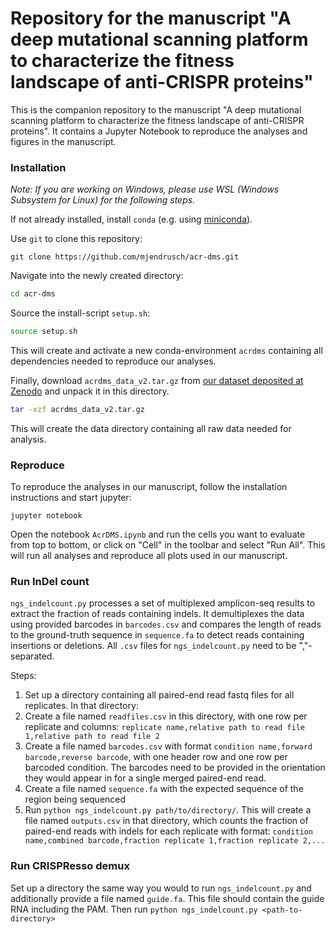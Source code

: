 # Repository for the manuscript "A deep mutational scanning platform to characterize the fitness landscape of anti-CRISPR proteins"

This is the companion repository to the manuscript "A deep mutational scanning platform to characterize the fitness landscape of anti-CRISPR proteins".
It contains a Jupyter Notebook to reproduce the analyses and figures in the manuscript.

### Installation

*Note: If you are working on Windows, please use WSL (Windows Subsystem for Linux) for the following steps.*

If not already installed, install `conda` (e.g. using [miniconda](https://docs.conda.io/en/latest/miniconda.html)).

Use `git` to clone this repository:

```
git clone https://github.com/mjendrusch/acr-dms.git
```

Navigate into the newly created directory:

```bash
cd acr-dms
```

Source the install-script `setup.sh`:

```bash
source setup.sh
```

This will create and activate a new conda-environment `acrdms` containing all dependencies needed to reproduce our analyses.


Finally, download `acrdms_data_v2.tar.gz` from [our dataset deposited at Zenodo](https://zenodo.org/records/13374667) and unpack it in this directory.

```bash
tar -xzf acrdms_data_v2.tar.gz
```

This will create the data directory containing all raw data needed for analysis.

### Reproduce

To reproduce the anaĺyses in our manuscript, follow the installation instructions and start jupyter:

```
jupyter notebook
```

Open the notebook `AcrDMS.ipynb` and run the cells you want to evaluate from top to bottom, or click on "Cell" in the toolbar and select "Run All".
This will run all analyses and reproduce all plots used in our manuscript.

### Run InDel count
`ngs_indelcount.py` processes a set of multiplexed amplicon-seq results to extract the fraction of reads containing indels.
It demultiplexes the data using provided barcodes in `barcodes.csv` and compares the length of reads to the ground-truth sequence
in `sequence.fa` to detect reads containing insertions or deletions.
All `.csv` files for `ngs_indelcount.py` need to be ","-separated.

Steps:
1. Set up a directory containing all paired-end read fastq files for all replicates. In that directory:
2. Create a file named `readfiles.csv` in this directory, with one row per replicate and columns: `replicate name,relative path to read file 1,relative path to read file 2`
3. Create a file named `barcodes.csv` with format `condition name,forward barcode,reverse barcode`, with one header row and one row per barcoded condition.
   The barcodes need to be provided in the orientation they would appear in for a single merged paired-end read.
4. Create a file named `sequence.fa` with the expected sequence of the region being sequenced
5. Run `python ngs_indelcount.py path/to/directory/`.
This will create a file named `outputs.csv` in that directory, which counts the fraction of paired-end reads with indels for each replicate with format:
`condition name,combined barcode,fraction replicate 1,fraction replicate 2,...`

### Run CRISPResso demux
Set up a directory the same way you would to run `ngs_indelcount.py` and additionally provide a file
named `guide.fa`. This file should contain the guide RNA including the PAM.
Then run `python ngs_indelcount.py <path-to-directory>`
